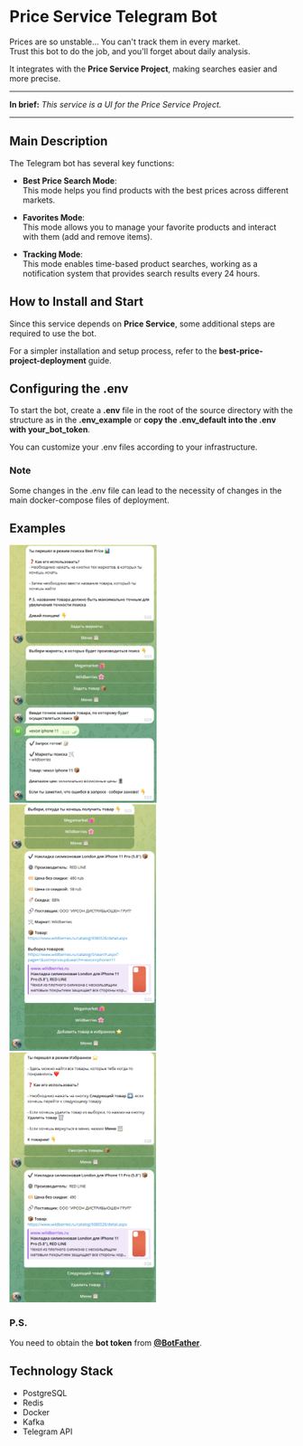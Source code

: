 # Price Service Telegram Bot

Prices are so unstable… You can't track them in every market.  
Trust this bot to do the job, and you'll forget about daily analysis.  

It integrates with the **Price Service Project**, making searches easier and more precise.  

---

**In brief:** *This service is a UI for the Price Service Project.*  

---

## Main Description  

The Telegram bot has several key functions:  

- **Best Price Search Mode**:  
  This mode helps you find products with the best prices across different markets.  

- **Favorites Mode**:  
  This mode allows you to manage your favorite products and interact with them (add and remove items).  

- **Tracking Mode**:  
  This mode enables time-based product searches, working as a notification system that provides search results every 24 hours.  

## How to Install and Start  

Since this service depends on **Price Service**, some additional steps are required to use the bot.  

For a simpler installation and setup process, refer to the **best-price-project-deployment** guide.  

## Configuring the .env

To start the bot, create a **.env** file in the root of the source directory with the structure as in the **.env_example** or **copy the .env_default into the .env with your_bot_token**.

You can customize your .env files according to your infrastructure.

### Note
Some changes in the .env file can lead to the necessity of changes in the main docker-compose files of deployment.

## Examples  

![Creating the query in the best price mode](https://github.com/MaKcm14/price-service-tg-bot/blob/develop/docs/best-price-1.png) ![Getting the products](https://github.com/MaKcm14/price-service-tg-bot/blob/develop/docs/best-price-2.png) ![Getting the favorite products](https://github.com/MaKcm14/price-service-tg-bot/blob/develop/docs/favrorites-1.png)

### P.S.  

You need to obtain the **bot token** from [**@BotFather**](https://t.me/BotFather).  

## Technology Stack  

- PostgreSQL  
- Redis  
- Docker  
- Kafka
- Telegram API  
